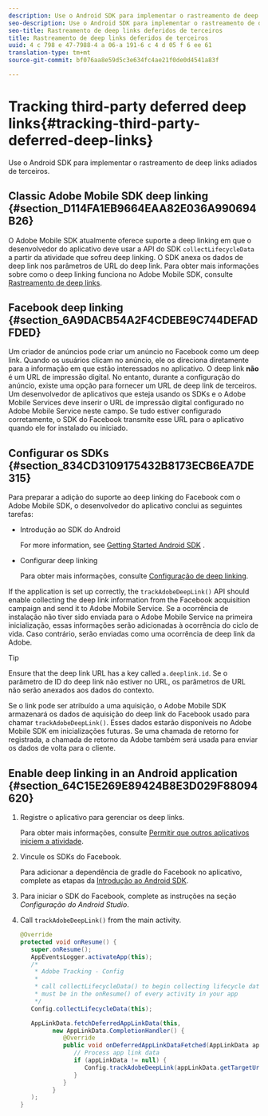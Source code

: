 ```yaml
---
description: Use o Android SDK para implementar o rastreamento de deep links adiados de terceiros.
seo-description: Use o Android SDK para implementar o rastreamento de deep links adiados de terceiros.
seo-title: Rastreamento de deep links deferidos de terceiros
title: Rastreamento de deep links deferidos de terceiros
uuid: 4 c 798 e 47-7988-4 a 06-a 191-6 c 4 d 05 f 6 ee 61
translation-type: tm+mt
source-git-commit: bf076aa8e59d5c3e634fc4ae21f0de0d4541a83f

---
```



# Tracking third-party deferred deep links{#tracking-third-party-deferred-deep-links}

Use o Android SDK para implementar o rastreamento de deep links adiados de terceiros.

## Classic Adobe Mobile SDK deep linking {#section_D114FA1EB9664EAA82E036A990694B26}

O Adobe Mobile SDK atualmente oferece suporte a deep linking em que o desenvolvedor do aplicativo deve usar a API do SDK `collectLifecycleData` a partir da atividade que sofreu deep linking. O SDK anexa os dados de deep link nos parâmetros de URL do deep link. Para obter mais informações sobre como o deep linking funciona no Adobe Mobile SDK, consulte [Rastreamento de deep links](/help/android/acquisition-main/tracking-deep-links/tracking-deep-links.md).

## Facebook deep linking {#section_6A9DACB54A2F4CDEBE9C744DEFADFDED}

Um criador de anúncios pode criar um anúncio no Facebook como um deep link. Quando os usuários clicam no anúncio, ele os direciona diretamente para a informação em que estão interessados no aplicativo. O deep link **não** é um URL de impressão digital. No entanto, durante a configuração do anúncio, existe uma opção para fornecer um URL de deep link de terceiros. Um desenvolvedor de aplicativos que esteja usando os SDKs e o Adobe Mobile Services deve inserir o URL de impressão digital configurado no Adobe Mobile Service neste campo. Se tudo estiver configurado corretamente, o SDK do Facebook transmite esse URL para o aplicativo quando ele for instalado ou iniciado.

## Configurar os SDKs {#section_834CD3109175432B8173ECB6EA7DE315}

Para preparar a adição do suporte ao deep linking do Facebook com o Adobe Mobile SDK, o desenvolvedor do aplicativo conclui as seguintes tarefas:

* Introdução ao SDK do Android

   For more information, see [Getting Started Android SDK](https://developers.facebook.com/docs/android/getting-started) .

* Configurar deep linking

   Para obter mais informações, consulte [Configuração de deep linking](https://developers.facebook.com/docs/app-ads/deep-linking#os).

If the application is set up correctly, the `trackAdobeDeepLink()` API should enable collecting the deep link information from the Facebook acquisition campaign and send it to Adobe Mobile Service. Se a ocorrência de instalação não tiver sido enviada para o Adobe Mobile Service na primeira inicialização, essas informações serão adicionadas à ocorrência do ciclo de vida. Caso contrário, serão enviadas como uma ocorrência de deep link da Adobe.

>[!TIP]
>
>Ensure that the deep link URL has a key called `a.deeplink.id`. Se o parâmetro de ID do deep link não estiver no URL, os parâmetros de URL não serão anexados aos dados do contexto.

Se o link pode ser atribuído a uma aquisição, o Adobe Mobile SDK armazenará os dados de aquisição do deep link do Facebook usado para chamar `trackAdobeDeepLink()`. Esses dados estarão disponíveis no Adobe Mobile SDK em inicializações futuras. Se uma chamada de retorno for registrada, a chamada de retorno da Adobe também será usada para enviar os dados de volta para o cliente.

## Enable deep linking in an Android application {#section_64C15E269E89424B8E3D029F88094620}

1. Registre o aplicativo para gerenciar os deep links.

   Para obter mais informações, consulte [Permitir que outros aplicativos iniciem a atividade](https://developer.android.com/training/basics/intents/filters.html).

1. Vincule os SDKs do Facebook.

   Para adicionar a dependência de gradle do Facebook no aplicativo, complete as etapas da [Introdução ao Android SDK](https://developers.facebook.com/docs/android/getting-started).

1. Para iniciar o SDK do Facebook, complete as instruções na seção *Configuração do Android Studio*.
1. Call `trackAdobeDeepLink()` from the main activity.

   ```java
   @Override 
   protected void onResume() { 
      super.onResume(); 
      AppEventsLogger.activateApp(this); 
      /* 
       * Adobe Tracking - Config 
       * 
       * call collectLifecycleData() to begin collecting lifecycle data 
       * must be in the onResume() of every activity in your app 
       */ 
      Config.collectLifecycleData(this);
   
      AppLinkData.fetchDeferredAppLinkData(this, 
            new AppLinkData.CompletionHandler() { 
               @Override 
               public void onDeferredAppLinkDataFetched(AppLinkData appLinkData) { 
                  // Process app link data 
                  if (appLinkData != null) { 
                     Config.trackAdobeDeepLink(appLinkData.getTargetUri()); 
                  } 
               } 
            } 
      ); 
   }
   ```

